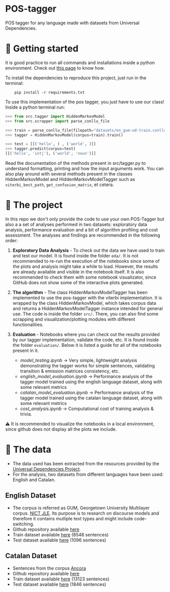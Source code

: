 # POS-tagger
POS tagger for any language made with datasets from Universal Dependencies.

# 🚀 Getting started

It is good practice to run all commands and installations inside a python environment. Check out [this page](https://docs.python.org/3/library/venv.html) to know how.

To install the dependencies to reproduce this project, just run in the terminal:

````
    pip install -r requirements.txt
````

To use this implementation of the pos tagger, you just have to use our class! Inside a python terminal run:

```python
>>> from src.tagger import HiddenMarkovModel
>>> from src.scrapper import parse_conllu_file

>>> train = parse_conllu_file(filepath="datasets/en_gum-ud-train.conllu")
>>> tagger = HiddenMarkovModel(corpus=train).train()

>>> test = [[('hello', ) , ('world', )]] 
>>> tagger.predict(corpus=test)
[[('hello', 'intj'), ('world', 'noun')]]

```
Read the documentation of the methods present in src/tagger.py to understand formatting, printing and how the input arguments work. 
You can also play around with several methods present in the classes HiddenMarkovModel and HiddenMarkovModelTagger such as `viterbi_best_path`, `get_confusion_matrix`, et cetera.

# 📌 The project

In this repo we don't only provide the code to use your own POS-Tagger but also a a set of analyses performed in two datasets: exploratory data analysis, performance evaluation and a bit of algorithm profiling and cost assessment. The analyses and findings are recommended in the following order:

1. **Exploratory Data Analysis** - To check out the data we have used to train and test our model. It is found inside the folder `eda/`. It is not recommended to re-run the execution of the notebooks since some of the plots and analysis might take a while to load. However, the results are already available and visible in the notebook itself. It is also recommended to check them with some notebook visualizator, since GitHub does not show some of the interactive plots generated. 

2. **The algorithm** - The class HiddenMarkovModelTagger has been implemented to use the pos-tagger with the viterbi implementation. It is wrapped by the class HiddenMarkovModel, which takes corpus data and returns a HiddenMarkovModelTagger instance intended for general use. The code is inside the folder `src/`. There, you can also find some scrapping and visualization/plotting modules with different functionalities.

3. **Evaluation** - Notebooks where you can check out the results provided by our tagger implementation, validate the code, etc. It is found inside the folder `evaluation/`. Below it is listed a guide for all of the notebooks present in it.
   * _model_testing.ipynb_ -> Very simple, lightweight analysis demonstrating the tagger works for simple sentences, validating transition & emission matrices consistency, etc.
   * _english_model_evaluation.ipynb_ -> Performance analysis of the tagger model trained using the english language dataset, along with some relevant metrics
   * _catalan_model_evaluation.ipynb_ -> Performance analysis of the tagger model trained using the catalan language dataset, along with some relevant metrics
   * _cost_analysis.ipynb_ -> Computational cost of training analysis & trivia.
  
⚠️ It is recommended to visualize the notebooks in a local environment, since github does not display all the plots we include.

# 📝 The data 

* The data used has been extracted from the resources provided by the [Universal Dependencies Project](https://universaldependencies.org/).
* For the analysis, two datasets from different languages have been used: English and Catalan.

## English Dataset
* The corpus is referred as GUM, Georgetown University Multilayer corpus. [NICT JLE](https://gucorpling.org/gum/index.html). Its purpose is to research on discourse models and therefore it contains mutliple text types and might include code-switching.
* Github repository available [here](https://github.com/UniversalDependencies/UD_English-GUM/blob/master)
* Train dataset available [here](https://github.com/UniversalDependencies/UD_English-GUM/blob/master/en_gum-ud-train.conllu) (8548 sentences)
* Test dataset available [here](https://github.com/UniversalDependencies/UD_English-GUM/blob/master/en_gum-ud-test.conllu) (1096 sentences)

## Catalan Dataset
* Sentences from the corpus [Ancora](https://clic.ub.edu/corpus/)
* Github repository available [here](https://github.com/UniversalDependencies/UD_Catalan-AnCora/tree/master)
* Train dataset available [here](https://github.com/UniversalDependencies/UD_Catalan-AnCora/blob/master/ca_ancora-ud-train.conllu) (13123 sentences)
* Test dataset available [here](https://github.com/UniversalDependencies/UD_Catalan-AnCora/blob/master/ca_ancora-ud-test.conllu) (1846 sentences)
